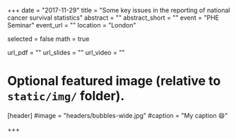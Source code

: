 +++
date = "2017-11-29"
title = "Some key issues in the reporting of national cancer survival statistics"
abstract = ""
abstract_short = ""
event = "PHE Seminar"
event_url = ""
location = "London"

selected = false
math = true

url_pdf = ""
url_slides = ""
url_video = ""

# Optional featured image (relative to `static/img/` folder).
[header]
#image = "headers/bubbles-wide.jpg"
#caption = "My caption :smile:"

+++
